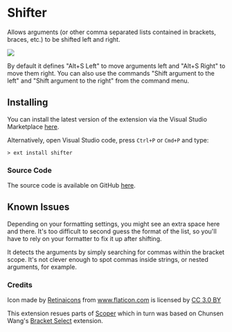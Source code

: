# Shifter

Allows arguments (or other comma separated lists contained in brackets, braces, etc.) to be shifted left and right.

<img src="https://raw.githubusercontent.com/Gruntfuggly/shifter/master/shifter.gif">

By default it defines "Alt+S Left" to move arguments left and "Alt+S Right" to move them right. You can also use the commands "Shift argument to the left" and "Shift argument to the right" from the command menu.

## Installing

You can install the latest version of the extension via the Visual Studio Marketplace [here](https://marketplace.visualstudio.com/items?itemName=Gruntfuggly.shifter).

Alternatively, open Visual Studio code, press `Ctrl+P` or `Cmd+P` and type:

    > ext install shifter

### Source Code

The source code is available on GitHub [here](https://github.com/Gruntfuggly/shifter).

## Known Issues

Depending on your formatting settings, you might see an extra space here and there. It's too difficult to second guess the format of the list, so you'll have to rely on your formatter to fix it up after shifting.

It detects the arguments by simply searching for commas within the bracket scope. It's not clever enough to spot commas inside strings, or nested arguments, for example.

### Credits

<div>Icon made by <a href="https://www.flaticon.com/authors/retinaicons" title="Retinaicons">Retinaicons</a> from <a href="https://www.flaticon.com/" title="Flaticon">www.flaticon.com</a> is licensed by <a href="http://creativecommons.org/licenses/by/3.0/" title="Creative Commons BY 3.0" target="_blank">CC 3.0 BY</a></div>

This extension resues parts of [Scoper](https://marketplace.visualstudio.com/items?itemName=Gruntfuggly.scoper) which in turn was based on Chunsen Wang's [Bracket Select](https://marketplace.visualstudio.com/items?itemName=chunsen.bracket-select) extension.
